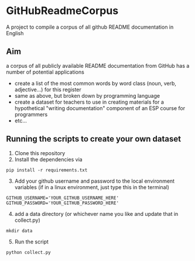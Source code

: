 # GitHubReadmeCorpus
A project to compile a corpus of all github README documentation in English

## Aim
a corpus of all publicly available README documentation from GitHub has a number
of potential applications
* create a list of the most common words by word class (noun, verb, adjective...) for this register
* same as above, but broken down by programming language
* create a dataset for teachers to use in creating materials for a hypothetical "writing documentation" component of an ESP course for programmers
* etc...

## Running the scripts to create your own dataset
1. Clone this repository
2. Install the dependencies via 
```
pip install -r requirements.txt
```
3. Add your github username and password to the local environment variables (if in a linux environment, just type this in the terminal)
```
GITHUB_USERNAME='YOUR_GITHUB_USERNAME_HERE'
GITHUB_PASSWORD='YOUR_GITHUB_PASSWORD_HERE'
```
4. add a data directory (or whichever name you like and update that in collect.py)
```
mkdir data
```
5. Run the script
```
python collect.py
```
